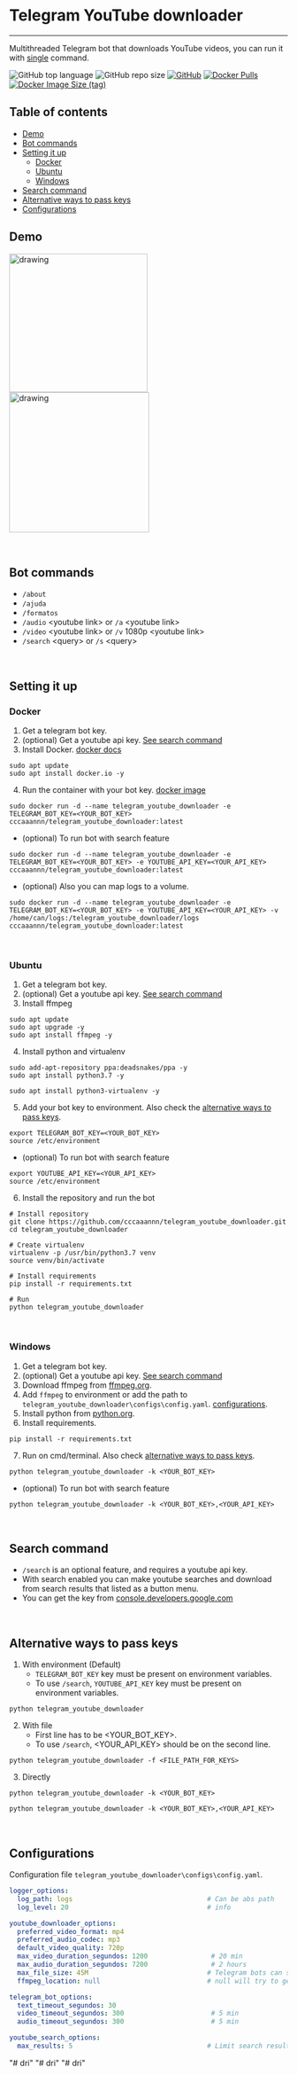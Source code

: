 # Telegram YouTube downloader
---
Multithreaded Telegram bot that downloads YouTube videos, you can run it with [single](#Docker) command.

![GitHub top language](https://img.shields.io/github/languages/top/cccaaannn/telegram_youtube_downloader?color=blue&style=for-the-badge) ![GitHub repo size](https://img.shields.io/github/repo-size/cccaaannn/telegram_youtube_downloader?color=purple&style=for-the-badge) [![GitHub](https://img.shields.io/github/license/cccaaannn/telegram_youtube_downloader?color=green&style=for-the-badge)](https://github.com/cccaaannn/telegram_youtube_downloader/blob/master/LICENSE) [![Docker Pulls](https://img.shields.io/docker/pulls/cccaaannn/telegram_youtube_downloader?color=blue&style=for-the-badge)](https://hub.docker.com/r/cccaaannn/telegram_youtube_downloader) [![Docker Image Size (tag)](https://img.shields.io/docker/image-size/cccaaannn/telegram_youtube_downloader/latest?color=orange&style=for-the-badge)](https://hub.docker.com/r/cccaaannn/telegram_youtube_downloader)

## Table of contents
- [Demo](#Demo)
- [Bot commands](#Bot-commands)
- [Setting it up](#Setting-it-up)
    - [Docker](#Docker)
    - [Ubuntu](#Ubuntu)
    - [Windows](#Windows)
- [Search command](#Search-command)
- [Alternative ways to pass keys](#Alternative-ways-to-pass-keys)
- [Configurations](#Configurations)

## Demo
<img src="https://github.com/cccaaannn/readme_media/blob/master/media/telegram_youtube_downloader/gifs/example_download_audio.gif?raw=true" alt="drawing" width="250"/> <img src="https://github.com/cccaaannn/readme_media/blob/master/media/telegram_youtube_downloader/gifs/example_download_menu.gif?raw=true" alt="drawing" width="253"/>

<br/>

## Bot commands
- `/about`
- `/ajuda`
- `/formatos`
- `/audio` \<youtube link> or `/a` \<youtube link>
- `/video` \<youtube link> or `/v` 1080p \<youtube link>
- `/search` \<query> or `/s` \<query>

<br/>

## Setting it up
### Docker
1. Get a telegram bot key.
2. (optional) Get a youtube api key. [See search command](#Search-command)
3. Install Docker. [docker docs](https://docs.docker.com/engine/install/ubuntu/)
```shell
sudo apt update
sudo apt install docker.io -y
```
4. Run the container with your bot key. [docker image](https://hub.docker.com/r/cccaaannn/telegram_youtube_downloader)
```shell
sudo docker run -d --name telegram_youtube_downloader -e TELEGRAM_BOT_KEY=<YOUR_BOT_KEY> cccaaannn/telegram_youtube_downloader:latest
```
- (optional) To run bot with search feature
```shell
sudo docker run -d --name telegram_youtube_downloader -e TELEGRAM_BOT_KEY=<YOUR_BOT_KEY> -e YOUTUBE_API_KEY=<YOUR_API_KEY> cccaaannn/telegram_youtube_downloader:latest
```
- (optional) Also you can map logs to a volume.
```shell
sudo docker run -d --name telegram_youtube_downloader -e TELEGRAM_BOT_KEY=<YOUR_BOT_KEY> -e YOUTUBE_API_KEY=<YOUR_API_KEY> -v /home/can/logs:/telegram_youtube_downloader/logs cccaaannn/telegram_youtube_downloader:latest
```

<br>

### Ubuntu
1. Get a telegram bot key.
2. (optional) Get a youtube api key. [See search command](#Search-command)
3. Install ffmpeg
```shell
sudo apt update
sudo apt upgrade -y
sudo apt install ffmpeg -y
```
4. Install python and virtualenv
```shell
sudo add-apt-repository ppa:deadsnakes/ppa -y
sudo apt install python3.7 -y

sudo apt install python3-virtualenv -y
```
5. Add your bot key to environment. Also check the [alternative ways to pass keys](#Alternative-ways-to-pass-keys).
```shell
export TELEGRAM_BOT_KEY=<YOUR_BOT_KEY>
source /etc/environment
```
- (optional) To run bot with search feature
```shell
export YOUTUBE_API_KEY=<YOUR_API_KEY>
source /etc/environment
```
6. Install the repository and run the bot 
```shell
# Install repository
git clone https://github.com/cccaaannn/telegram_youtube_downloader.git
cd telegram_youtube_downloader

# Create virtualenv
virtualenv -p /usr/bin/python3.7 venv
source venv/bin/activate

# Install requirements
pip install -r requirements.txt

# Run
python telegram_youtube_downloader
```

<br/>

### Windows

1. Get a telegram bot key.
2. (optional) Get a youtube api key. [See search command](#Search-command)
3. Download ffmpeg from [ffmpeg.org](https://ffmpeg.org/).
4. Add `ffmpeg` to environment or add the path to `telegram_youtube_downloader\configs\config.yaml`. [configurations](#Configurations).
5. Install python from [python.org](https://www.python.org/downloads/).
6. Install requirements.
```shell
pip install -r requirements.txt
```
7. Run on cmd/terminal. Also check [alternative ways to pass keys](#Alternative-ways-to-pass-keys).

```shell
python telegram_youtube_downloader -k <YOUR_BOT_KEY>
```
- (optional) To run bot with search feature
```shell
python telegram_youtube_downloader -k <YOUR_BOT_KEY>,<YOUR_API_KEY>
```

<br/>

## Search command
- `/search` is an optional feature, and requires a youtube api key.
- With search enabled you can make youtube searches and download from search results that listed as a button menu. 
- You can get the key from [console.developers.google.com](https://console.developers.google.com/)

<br/>

## Alternative ways to pass keys
1. With environment (Default)
    - `TELEGRAM_BOT_KEY` key must be present on environment variables.
    - To use `/search`, `YOUTUBE_API_KEY` key must be present on environment variables.
```shell
python telegram_youtube_downloader
```
2. With file
    - First line has to be <YOUR_BOT_KEY>.
    - To use `/search`, <YOUR_API_KEY> should be on the second line.
```shell
python telegram_youtube_downloader -f <FILE_PATH_FOR_KEYS>
```
3. Directly
```shell
python telegram_youtube_downloader -k <YOUR_BOT_KEY>
```
```shell
python telegram_youtube_downloader -k <YOUR_BOT_KEY>,<YOUR_API_KEY>
```

<br/>

## Configurations
Configuration file `telegram_youtube_downloader\configs\config.yaml`.
```yaml
logger_options:
  log_path: logs                                  # Can be abs path
  log_level: 20                                   # info

youtube_downloader_options:
  preferred_video_format: mp4
  preferred_audio_codec: mp3
  default_video_quality: 720p
  max_video_duration_segundos: 1200                # 20 min
  max_audio_duration_segundos: 7200                # 2 hours
  max_file_size: 45M                              # Telegram bots can send up to 50M
  ffmpeg_location: null                           # null will try to get from env as ffmpeg

telegram_bot_options:
  text_timeout_segundos: 30
  video_timeout_segundos: 300                      # 5 min  
  audio_timeout_segundos: 300                      # 5 min

youtube_search_options:
  max_results: 5                                  # Limit search results with 5
```

"# dri" 
"# dri" 
"# dri" 
